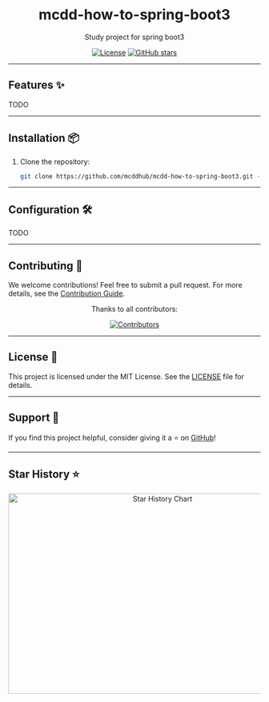 <div style="text-align: center;">
  <h1 style="text-align: center;">mcdd-how-to-spring-boot3</h1>
  <p>Study project for spring boot3</p>

[![License](https://img.shields.io/github/license/mcddhub/mcdd-data-structure-study)](https://github.com/mcddhub/mcdd-data-structure-study/blob/main/LICENSE)
[![GitHub stars](https://img.shields.io/github/stars/mcddhub/mcdd-data-structure-study)](https://github.com/mcddhub/mcdd-data-structure-study)

</div>

---

## Features ✨

TODO

---

## Installation 📦

1. Clone the repository:
   ```bash
   git clone https://github.com/mcddhub/mcdd-how-to-spring-boot3.git --depth=1 && cd mcdd-how-to-spring-boot3
   ```

---

## Configuration 🛠

TODO

---

## Contributing 🤝

We welcome contributions! Feel free to submit a pull request. For more details, see
the [Contribution Guide](https://github.com/mcddhub/mcdd-how-to-spring-boot3/blob/main/CONTRIBUTING.md).

<div style="text-align: center;">
  <p>Thanks to all contributors:</p>
  <a href="https://github.com/mcddhub/mcdd-how-to-spring-boot3/graphs/contributors">
    <img src="https://contrib.rocks/image?repo=mcddhub/mcdd-how-to-spring-boot3" alt="Contributors" />
  </a>
</div>

---

## License 📄

This project is licensed under the MIT License. See
the [LICENSE](https://github.com/mcddhub/mcdd-how-to-spring-boot3/blob/main/LICENSE) file for details.

---

## Support 💖

If you find this project helpful, consider giving it a ⭐️
on [GitHub](https://github.com/mcddhub/mcdd-how-to-spring-boot3)!

---

## Star History ⭐

<div style="text-align: center;">
  <img src="https://api.star-history.com/svg?repos=mcddhub/mcdd-how-to-spring-boot3&type=Date" width="600" height="400" alt="Star History Chart">
</div>
